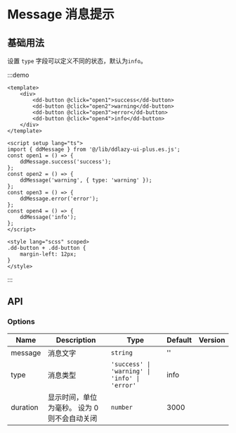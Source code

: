 # Message 消息提示

## 基础用法

设置 `type` 字段可以定义不同的状态，默认为`info`。

:::demo

```vue
<template>
	<div>
		<dd-button @click="open1">success</dd-button>
		<dd-button @click="open2">warning</dd-button>
		<dd-button @click="open3">error</dd-button>
		<dd-button @click="open4">info</dd-button>
	</div>
</template>

<script setup lang="ts">
import { ddMessage } from '@/lib/ddlazy-ui-plus.es.js';
const open1 = () => {
	ddMessage.success('success');
};
const open2 = () => {
	ddMessage('warning', { type: 'warning' });
};
const open3 = () => {
	ddMessage.error('error');
};
const open4 = () => {
	ddMessage('info');
};
</script>

<style lang="scss" scoped>
.dd-button + .dd-button {
	margin-left: 12px;
}
</style>
```

:::

## API

### Options

| Name     | Description                                  | Type                                          | Default | Version |
| -------- | -------------------------------------------- | --------------------------------------------- | ------- | ------- |
| message  | 消息文字                                     | `string`                                      | ''      |
| type     | 消息类型                                     | `'success' \| 'warning' \| 'info' \| 'error'` | info    |
| duration | 显示时间，单位为毫秒。 设为 0 则不会自动关闭 | `number`                                      | 3000    |
